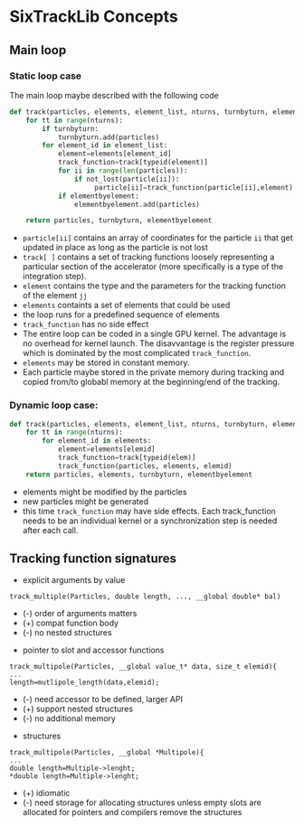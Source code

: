 # SixTrackLib Concepts

## Main loop

### Static loop case

The main loop maybe described with the following code

```python
def track(particles, elements, element_list, nturns, turnbyturn, elementbyelement):
    for tt in range(nturns):
        if turnbyturn:
            turnbyturn.add(particles)
        for element_id in element_list:
            element=elements[element_id]
            track_function=track[typeid(element)]
            for ii in range(len(particles)):
                if not_lost(particle[ii]):
                     particle[ii]=track_function(particle[ii],element)
            if elementbyelement:
                elementbyelement.add(particles)

    return particles, turnbyturn, elementbyelement
```

- `particle[ii]` contains an array of coordinates for the particle `ii` that get updated in place as long as the particle is not lost
- `track[ ]` contains a set of tracking functions loosely representing a particular section of the accelerator (more specifically is a type of the integration step).
- `element` contains the type and the parameters for the tracking function of the element `jj`
- `elements` containts a set of elements that could be used
- the loop runs for a predefined sequence of elements
- `track_function` has no side effect
- The entire loop can be coded in a single GPU kernel. The advantage is no overhead for kernel launch. The disavvantage is the register pressure which is dominated by  the most complicated `track_function`.
- `elements` may be stored in constant memory.
- Each particle maybe stored in the private memory during tracking and copied from/to globabl memory at the beginning/end of the tracking.

### Dynamic loop case:

```python
def track(particles, elements, element_list, nturns, turnbyturn, elementbyelement):
    for tt in range(nturns):
        for element_id in elements:
            element=elements[elemid]
            track_function=track[typeid(elem)]
            track_function(particles, elements, elemid)
    return particles, elements, turnbyturn, elementbyelement
```

- elements might be modified by the particles
- new particles might be generated
- this time `track_function` may have side effects. Each track_function needs to be an individual kernel or a synchronization step is needed after each call.

## Tracking function signatures

- explicit arguments by value
```
track_multiple(Particles, double length, ..., __global double* bal)
```
* (-) order of arguments matters
* (+) compat function body
* (-) no nested structures

- pointer to slot and accessor functions
```
track_multipole(Particles, __global value_t* data, size_t elemid){
...
length=mutlipole_length(data,elemid);
```
* (-) need accessor to be defined, larger API
* (+) support nested structures
* (-) no additional memory


- structures
```
track_multipole(Particles, __global *Multipole){
...
double length=Multiple->lenght;
*double length=Multiple->lenght;

```
* (+) idiomatic
* (-) need storage for allocating structures unless empty slots are allocated for pointers and compilers remove the structures

